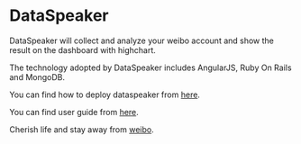 # DataSpeaker

DataSpeaker will collect and analyze your weibo account and show the result on the dashboard with highchart.

The technology adopted by DataSpeaker includes AngularJS, Ruby On Rails and MongoDB.

You can find how to deploy dataspeaker from [here](http://luke06122463.github.io/2015/09/21/dataspeak-deployment/).

You can find user guide from [here](http://luke06122463.github.io/2015/09/21/dataspeak-user-guide/).

Cherish life and stay away from [weibo](http://luke06122463.github.io/2015/09/21/dataspeaker-issue/).
